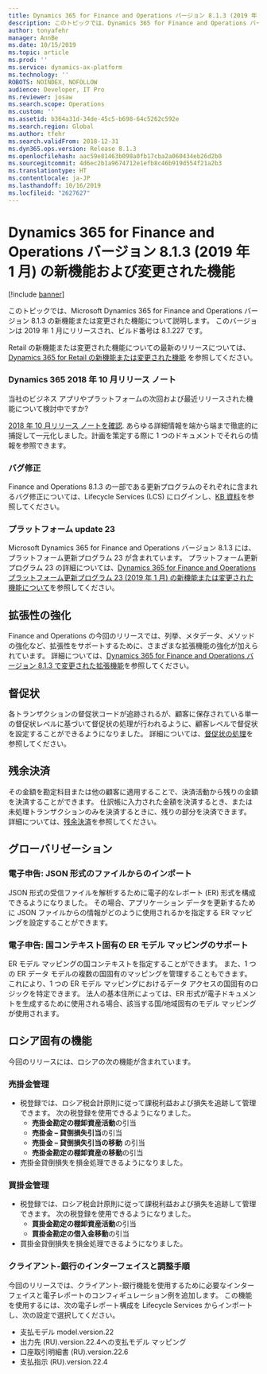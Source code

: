 ```yaml
---
title: Dynamics 365 for Finance and Operations バージョン 8.1.3 (2019 年 1 月) の新機能および変更された機能
description: このトピックでは、Dynamics 365 for Finance and Operations バージョン 8.1.3 の新機能または変更された機能について説明します。 このバージョンは、2019 年 1 月にリリースされます。
author: tonyafehr
manager: AnnBe
ms.date: 10/15/2019
ms.topic: article
ms.prod: ''
ms.service: dynamics-ax-platform
ms.technology: ''
ROBOTS: NOINDEX, NOFOLLOW
audience: Developer, IT Pro
ms.reviewer: josaw
ms.search.scope: Operations
ms.custom: ''
ms.assetid: b364a31d-34de-45c5-b698-64c5262c592e
ms.search.region: Global
ms.author: tfehr
ms.search.validFrom: 2018-12-31
ms.dyn365.ops.version: Release 8.1.3
ms.openlocfilehash: aac59e81463b098a0fb17cba2a060434eb26d2b0
ms.sourcegitcommit: 4d6ec2b1a9674712e1efb8c46b919d554f21a2b3
ms.translationtype: HT
ms.contentlocale: ja-JP
ms.lasthandoff: 10/16/2019
ms.locfileid: "2627627"
---
```

# <a name="whats-new-or-changed-in-dynamics-365-for-finance-and-operations-version-813-january-2019"></a>Dynamics 365 for Finance and Operations バージョン 8.1.3 (2019 年 1 月) の新機能および変更された機能

[!include [banner](../includes/banner.md)]

このトピックでは、Microsoft Dynamics 365 for Finance and Operations バージョン 8.1.3 の新機能または変更された機能について説明します。 このバージョンは 2019 年 1 月にリリースされ、ビルド番号は 8.1.227 です。

Retail の新機能または変更された機能についての最新のリリースについては、[Dynamics 365 for Retail の新機能または変更された機能](https://docs.microsoft.com/dynamics365/unified-operations/retail/get-started/whats-new) を参照してください。

### <a name="dynamics-365-october-18-release-notes"></a>Dynamics 365 2018 年 10 月リリース ノート

当社のビジネス アプリやプラットフォームの次回および最近リリースされた機能について検討中ですか?

[2018 年 10 月リリース ノートを確認](https://go.microsoft.com/fwlink/?linkid=870424). あらゆる詳細情報を端から端まで徹底的に捕捉して一元化しました。計画を策定する際に 1 つのドキュメントでそれらの情報を参照できます。

### <a name="bug-fixes"></a>バグ修正

Finance and Operations 8.1.3 の一部である更新プログラムのそれぞれに含まれるバグ修正については、Lifecycle Services (LCS) にログインし、[KB 資料](https://go.microsoft.com/fwlink/?linkid=2049362)を参照してください。

### <a name="platform-update-23"></a>プラットフォーム update 23

Microsoft Dynamics 365 for Finance and Operations バージョン 8.1.3 には、プラットフォーム更新プログラム 23 が含まれています。 プラットフォーム更新プログラム 23 の詳細については、[Dynamics 365 for Finance and Operations プラットフォーム更新プログラム 23 (2019 年 1 月) の新機能または変更された機能について](whats-new-platform-update-23.md)を参照してください。

## <a name="extensibility-enhancements"></a>拡張性の強化

Finance and Operations の今回のリリースでは、列挙、メタデータ、メソッドの強化など、拡張性をサポートするために、さまざまな拡張機能の強化が加えられています。 詳細については、[Dynamics 365 for Finance and Operations バージョン 8.1.3 で変更された拡張機能](../../dev-itpro/extensibility/extensibility-changes-813.md)を参照してください。

## <a name="collection-letters"></a>督促状

各トランザクションの督促状コードが追跡されるが、顧客に保存されている単一の督促状レベルに基づいて督促状の処理が行われるように、顧客レベルで督促状を設定することができるようになりました。 詳細については、[督促状の処理](../../../finance/accounts-receivable/tasks/process-collection-letters.md)を参照してください。

## <a name="settle-remainder"></a>残余決済

その金額を勘定科目または他の顧客に適用することで、決済活動から残りの金額を決済することができます。 仕訳帳に入力された金額を決済するとき、または未処理トランザクションのみを決済するときに、残りの部分を決済できます。 詳細については、[残余決済](../../../finance/cash-bank-management/settle-remainder.md)を参照してください。

## <a name="globalization"></a>グローバリゼーション

### <a name="electronic-reporting-import-from-files-in-json-format"></a>電子申告: JSON 形式のファイルからのインポート

JSON 形式の受信ファイルを解析するために電子的なレポート (ER) 形式を構成できるようになりました。 その場合、アプリケーション データを更新するために JSON ファイルからの情報がどのように使用されるかを指定する ER マッピングを設定することができます。

### <a name="electronic-reporting-support-country-context-specific-er-model-mappings"></a>電子申告: 国コンテキスト固有の ER モデル マッピングのサポート
ER モデル マッピングの国コンテキストを指定することができます。 また、1 つの ER データ モデルの複数の国固有のマッピングを管理することもできます。 これにより、1 つの ER モデル マッピングにおけるデータ アクセスの国固有のロジックを特定できます。 法人の基本住所によっては、ER 形式が電子ドキュメントを生成するために使用される場合、該当する国/地域固有のモデル マッピングが使用されます。 

## <a name="russian-specific-features"></a>ロシア固有の機能
今回のリリースには、ロシアの次の機能が含まれています。

### <a name="accounts-receivable"></a>売掛金管理
- 税登録では、ロシア税会計原則に従って課税利益および損失を追跡して管理できます。 次の税登録を使用できるようになりました。
  -  **売掛金勘定の棚卸資産活動**の引当 
  -  **売掛金 – 貸倒損失引当**の引当
  -  **売掛金 – 貸倒損失引当の移動** の引当 
  -  **売掛金勘定の棚卸資産の移動**の引当 
- 売掛金貸倒損失を損金処理できるようになりました。
 
### <a name="accounts-payable"></a>買掛金管理
 - 税登録では、ロシア税会計原則に従って課税利益および損失を追跡して管理できます。 次の税登録を使用できるようになりました。
   - **買掛金勘定の棚卸資産活動**の引当
   - **買掛金勘定の借入金移動**の引当 
 - 買掛金貸倒損失を損金処理できるようになりました。

### <a name="client-bank-interface-and-reconciliation-procedure"></a>クライアント-銀行のインターフェイスと調整手順
今回のリリースでは、クライアント-銀行機能を使用するために必要なインターフェイスと電子レポートのコンフィギュレーション例を追加します。
この機能を使用するには、次の電子レポート構成を Lifecycle Services からインポートし、次の設定で選択してください。
- 支払モデル model.version.22
- 出力先 (RU).version.22.4への支払モデル マッピング
- 口座取引明細書 (RU).version.22.6
- 支払指示 (RU).version.22.4
